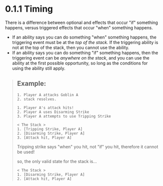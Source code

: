 # 0.1.1 Timing

There is a difference between optional and effects that occur "if" something happens, versus triggered effects that occur "when" something happens.

* If an ability says you can do something "when" something happens, the triggering event must be at the *top of the stack.* If the triggering ability is not at the top of the stack, then you cannot use the ability.
* If an ability says you can do something "if" something happens, then the triggering event can be *anywhere on the stack*, and you can use the ability at the first possible opportunity, so long as the conditions for using the ability still apply.

> ## Example:
> ```
> 1. Player A attacks Goblin A
> 2. stack resolves.
> ```
> 
> ```
> 1. Player A's attack hits!
> 2. Player A uses Disarming Strike
> 3. Player A attempts to use Tripping Strike
> ```
> 
> ```
> < The Stack >
> 1. [Tripping Strike, Player A]
> 2. [Disarming Strike, Player A]
> 3. [Attack hit, Player A]
> ```
> 
> Tripping strike says "when" you hit, not "if" you hit, therefore it cannot be used!
> 
> so, the only valid state for the stack is...
> 
> ```
> < The Stack >
> 1. [Disarming Strike, Player A]
> 2. [Attack hit, Player A]
> ```

